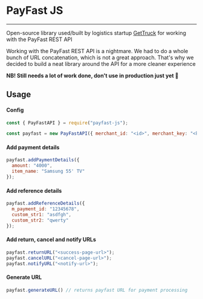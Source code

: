 # PayFast JS
---
Open-source library used/built by logistics startup [GetTruck](https://gettruck.co.za) for working with the PayFast REST API

Working with the PayFast REST API is a nightmare. We had to do a whole bunch of URL concatenation, which is not a great approach. That's why we decided to build a neat library around the API for a more cleaner experience 

**NB! Still needs a lot of work done, don't use in production just yet 😬**

## Usage
#### Config

```javascript
const { PayFastAPI } = require("payfast-js");

const payfast = new PayFastAPI({ merchant_id: "<id>", merchant_key: "<key>" });
```

#### Add payment details

```javascript
payfast.addPaymentDetails({
  amount: "4000",
  item_name: "Samsung 55' TV"
});
```

#### Add reference details

```javascript 
payfast.addReferenceDetails({
  m_payment_id: "12345678",
  custom_str1: "asdfgh",
  custom_str2: "qwerty"
});
```

#### Add return, cancel and notify URLs

```javascript
payfast.returnURL("<success-page-url>");
payfast.cancelURL("<cancel-page-url>");
payfast.notifyURL("<notify-url>");
```

#### Generate URL

```javascript
payfast.generateURL() // returns payfast URL for payment processing
```